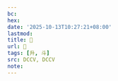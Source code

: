 ```yaml
---
bc:
hex:
date: '2025-10-13T10:27:21+08:00'
lastmod:
title: 􀋴
url: 􀋴
tags: [升, 斗]
src: DCCV, DCCV
note:
---
```

